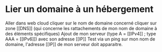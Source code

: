 
# Lier un domaine à un hébergement

Aller dans web cloud
cliquer sur le nom de domaine concerné
cliquer sur zone [[DNS]] (qui concerne les rattachements de mon nom de domaine à des éléments spécifiques)
Ajout de mon serveur (type A = [[IPv4]] ; type AAA = [[IPv6]]) avec son adresse [[IP]]
Test via un ping sur mon nom de domaine, l'adresse [[IP]] de mon serveur doit apparaitre.
